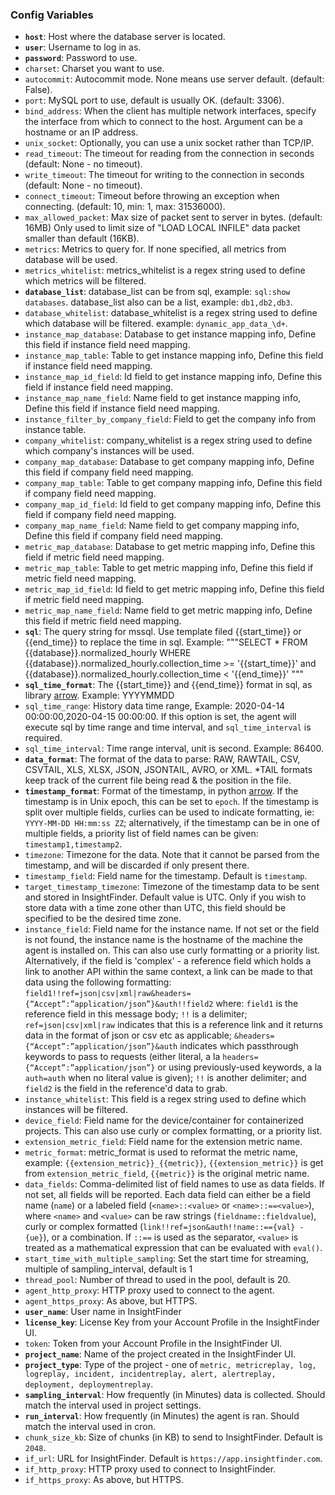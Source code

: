 ### Config Variables
* **`host`**: Host where the database server is located.
* **`user`**: Username to log in as.
* **`password`**: Password to use.
* `charset`: Charset you want to use.
* `autocommit`: Autocommit mode. None means use server default. (default: False).
* `port`: MySQL port to use, default is usually OK. (default: 3306).
* `bind_address`: When the client has multiple network interfaces, specify the interface from which to connect to the host. Argument can be a hostname or an IP address.
* `unix_socket`: Optionally, you can use a unix socket rather than TCP/IP.
* `read_timeout`: The timeout for reading from the connection in seconds (default: None - no timeout).
* `write_timeout`: The timeout for writing to the connection in seconds (default: None - no timeout).
* `connect_timeout`: Timeout before throwing an exception when connecting. (default: 10, min: 1, max: 31536000).
* `max_allowed_packet`: Max size of packet sent to server in bytes. (default: 16MB) Only used to limit size of "LOAD LOCAL INFILE" data packet smaller than default (16KB).
* `metrics`: Metrics to query for. If none specified, all metrics from database will be used.
* `metrics_whitelist`: metrics_whitelist is a regex string used to define which metrics will be filtered.
* **`database_list`**: database_list can be from sql, example: `sql:show databases`. database_list also can be a list, example: `db1,db2,db3`.
* `database_whitelist`: database_whitelist is a regex string used to define which database will be filtered. example: `dynamic_app_data_\d+`.
* `instance_map_database`: Database to get instance mapping info, Define this field if instance field need mapping.
* `instance_map_table`: Table to get instance mapping info, Define this field if instance field need mapping.
* `instance_map_id_field`: Id field to get instance mapping info, Define this field if instance field need mapping.
* `instance_map_name_field`: Name field to get instance mapping info, Define this field if instance field need mapping.
* `instance_filter_by_company_field`: Field to get the company info from instance table.
* `company_whitelist`: company_whitelist is a regex string used to define which company's instances will be used.
* `company_map_database`: Database to get company mapping info, Define this field if company field need mapping.
* `company_map_table`: Table to get company mapping info, Define this field if company field need mapping.
* `company_map_id_field`: Id field to get company mapping info, Define this field if company field need mapping.
* `company_map_name_field`: Name field to get company mapping info, Define this field if company field need mapping.
* `metric_map_database`: Database to get metric mapping info, Define this field if metric field need mapping.
* `metric_map_table`: Table to get metric mapping info, Define this field if metric field need mapping.
* `metric_map_id_field`: Id field to get metric mapping info, Define this field if metric field need mapping.
* `metric_map_name_field`: Name field to get metric mapping info, Define this field if metric field need mapping.
* **`sql`**: The query string for mssql. Use template filed {{start_time}} or {{end_time}} to replace the time in sql. Example: """SELECT * FROM {{database}}.normalized_hourly WHERE {{database}}.normalized_hourly.collection_time >= '{{start_time}}' and {{database}}.normalized_hourly.collection_time < '{{end_time}}' """
* **`sql_time_format`**: The {{start_time}} and {{end_time}} format in sql, as library [arrow](https://arrow.readthedocs.io/en/latest/#supported-tokens). Example: YYYYMMDD
* `sql_time_range`: History data time range, Example: 2020-04-14 00:00:00,2020-04-15 00:00:00. If this option is set, the agent will execute sql by time range and time interval, and `sql_time_interval` is required. 
* `sql_time_interval`: Time range interval, unit is second. Example: 86400.
* **`data_format`**: The format of the data to parse: RAW, RAWTAIL, CSV, CSVTAIL, XLS, XLSX, JSON, JSONTAIL, AVRO, or XML. \*TAIL formats keep track of the current file being read & the position in the file.
* **`timestamp_format`**: Format of the timestamp, in python [arrow](https://arrow.readthedocs.io/en/latest/#supported-tokens). If the timestamp is in Unix epoch, this can be set to `epoch`. If the timestamp is split over multiple fields, curlies can be used to indicate formatting, ie: `YYYY-MM-DD HH:mm:ss ZZ`; alternatively, if the timestamp can be in one of multiple fields, a priority list of field names can be given: `timestamp1,timestamp2`.
* `timezone`: Timezone for the data. Note that it cannot be parsed from the timestamp, and will be discarded if only present there.
* `timestamp_field`: Field name for the timestamp. Default is `timestamp`.
* `target_timestamp_timezone`: Timezone of the timestamp data to be sent and stored in InsightFinder. Default value is UTC. Only if you wish to store data with a time zone other than UTC, this field should be specified to be the desired time zone.
* `instance_field`: Field name for the instance name. If not set or the field is not found, the instance name is the hostname of the machine the agent is installed on. This can also use curly formatting or a priority list. Alternatively, if the field is 'complex' - a reference field which holds a link to another API within the same context, a link can be made to that data using the following formatting: `field1!!ref=json|csv|xml|raw&headers={“Accept”:”application/json”}&auth!!field2` where: `field1` is the reference field in this message body; `!!` is a delimiter; `ref=json|csv|xml|raw` indicates that this is a reference link and it returns data in the format of json or csv etc as applicable; `&headers={“Accept”:”application/json”}&auth` indicates which passthrough keywords to pass to requests (either literal, a la `headers={“Accept”:”application/json”}` or using previously-used keywords, a la `auth=auth` when no literal value is given); `!!` is another delimiter; and `field2` is the field in the reference'd data to grab.
* `instance_whitelist`: This field is a regex string used to define which instances will be filtered.
* `device_field`: Field name for the device/container for containerized projects. This can also use curly or complex formatting, or a priority list.
* `extension_metric_field`: Field name for the extension metric name.
* `metric_format`: metric_format is used to reformat the metric name, example: `{{extension_metric}}_{{metric}}`, `{{extension_metric}}` is get from `extension_metric_field`, `{{metric}}` is the original metric name.
* `data_fields`: Comma-delimited list of field names to use as data fields. If not set, all fields will be reported. Each data field can either be a field name (`name`) or a labeled field (`<name>::<value>` or `<name>::==<value>`), where `<name>` and `<value>` can be raw strings (`fieldname::fieldvalue`), curly or complex formatted (`link!!ref=json&auth!!name::=={val} - {ue}`), or a combination. If `::==` is used as the separator, `<value>` is treated as a mathematical expression that can be evaluated with `eval()`.
* `start_time_with_multiple_sampling`: Set the start time for streaming, multiple of sampling_interval, default is 1
* `thread_pool`: Number of thread to used in the pool, default is 20.
* `agent_http_proxy`: HTTP proxy used to connect to the agent.
* `agent_https_proxy`: As above, but HTTPS.
* **`user_name`**: User name in InsightFinder
* **`license_key`**: License Key from your Account Profile in the InsightFinder UI. 
* `token`: Token from your Account Profile in the InsightFinder UI. 
* **`project_name`**: Name of the project created in the InsightFinder UI. 
* **`project_type`**: Type of the project - one of `metric, metricreplay, log, logreplay, incident, incidentreplay, alert, alertreplay, deployment, deploymentreplay`.
* **`sampling_interval`**: How frequently (in Minutes) data is collected. Should match the interval used in project settings.
* **`run_interval`**: How frequently (in Minutes) the agent is ran. Should match the interval used in cron.
* `chunk_size_kb`: Size of chunks (in KB) to send to InsightFinder. Default is `2048`.
* `if_url`: URL for InsightFinder. Default is `https://app.insightfinder.com`.
* `if_http_proxy`: HTTP proxy used to connect to InsightFinder.
* `if_https_proxy`: As above, but HTTPS.
